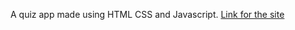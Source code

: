 A quiz app made using HTML CSS and Javascript.
[Link for the site](https://dugdug13.github.io/quiz-app)
